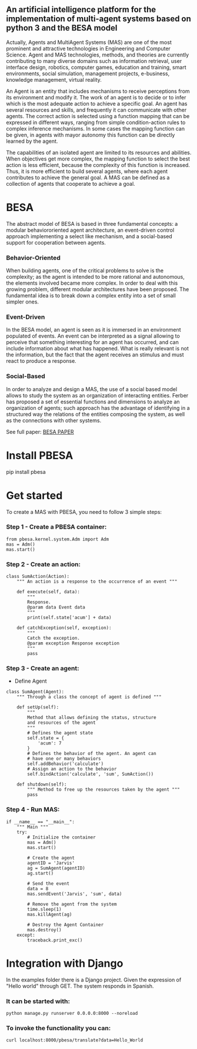 ## An artificial intelligence platform for the implementation of multi-agent systems based on python 3 and the BESA model
Actually, Agents and MultiAgent Systems (MAS) are one of the most prominent and attractive technologies in Engineering and
Computer Science. Agent and MAS technologies, methods, and theories are currently contributing to many diverse domains
such as information retrieval, user interface design, robotics, computer games, education and training, smart environments, social simulation, management projects, e-business, knowledge management, virtual reality.

An Agent is an entity that includes mechanisms to receive perceptions from its environment and modify it. The work of an agent is to decide or to infer which is the most adequate action to achieve a specific goal. An agent has several resources and skills, and frequently it can communicate with other agents. The correct action is selected using a function mapping that can be expressed in different ways, ranging from simple condition-action rules to complex
inference mechanisms. In some cases the mapping function can be given, in agents with mayor autonomy this function can be directly learned by the agent.

The capabilities of an isolated agent are limited to its resources and abilities. When objectives get more complex, the mapping function to select the best action is less efficient, because the complexity of this function is increased. Thus, it is more efficient to build several agents, where each agent contributes to achieve the general goal. A MAS can be defined as a collection of agents that cooperate to achieve a goal.

# BESA
The abstract model of BESA is based in three fundamental concepts: a modular behaviororiented agent architecture, an event-driven control approach implementing a select like mechanism, and a social-based support for cooperation between agents.

### Behavior-Oriented
When building agents, one of the critical problems to solve is the complexity; as the agent is intended to be more rational and autonomous, the elements involved became more complex. In order to deal with this growing problem,
different modular architectures have been proposed. The fundamental idea is to break down a complex entity into a set of small simpler ones.

### Event-Driven
In the BESA model, an agent is seen as it is immersed in an environment populated of events. An event can be interpreted as a signal allowing to perceive that something interesting for an agent has occurred, and can include
information about what has happened. What is really relevant is not the information, but the fact that the agent receives an stimulus and must react to produce a response.

### Social-Based
In order to analyze and design a MAS, the use of a social based model allows to study the system
as an organization of interacting entities. Ferber has proposed a set of essential functions and dimensions to analyze an organization of agents; such approach has the advantage of identifying in a structured way the relations of the entities
composing the system, as well as the connections with other systems.

See full paper: [BESA PAPER](https://pdfs.semanticscholar.org/5836/027c6c07b124ac86d3343aa56b43b52779e6.pdf)

# Install PBESA
pip install pbesa

# Get started
To create a MAS with PBESA, you need to follow 3 simple steps:

### Step 1 - Create a PBESA container:
```
from pbesa.kernel.system.Adm import Adm
mas = Adm()
mas.start()
```
### Step 2 - Create an action:
```
class SumAction(Action):
    """ An action is a response to the occurrence of an event """

    def execute(self, data):
        """ 
        Response.
        @param data Event data 
        """
        print(self.state['acum'] + data)

    def catchException(self, exception):
        """
        Catch the exception.
        @param exception Response exception
        """
        pass
```
### Step 3 - Create an agent:
- Define Agent
```
class SumAgent(Agent):
    """ Through a class the concept of agent is defined """
    
    def setUp(self):
        """
        Method that allows defining the status, structure 
        and resources of the agent
        """
        # Defines the agent state
        self.state = {
            'acum': 7
        }
        # Defines the behavior of the agent. An agent can 
        # have one or many behaviors
        self.addBehavior('calculate')
        # Assign an action to the behavior
        self.bindAction('calculate', 'sum', SumAction())

    def shutdown(self):
        """ Method to free up the resources taken by the agent """
        pass
```
### Step 4 - Run MAS:
```
if __name__ == "__main__":
    """ Main """
    try:
        # Initialize the container
        mas = Adm()
        mas.start()

        # Create the agent
        agentID = 'Jarvis'
        ag = SumAgent(agentID)
        ag.start()

        # Send the event
        data = 8
        mas.sendEvent('Jarvis', 'sum', data)

        # Remove the agent from the system
        time.sleep(1)
        mas.killAgent(ag)

        # Destroy the Agent Container
        mas.destroy()
    except:
        traceback.print_exc()
```

# Integration with Django
In the examples folder there is a Django project. Given the expression of "Hello world" through GET. The system responds in Spanish.

### It can be started with:
```
python manage.py runserver 0.0.0.0:8000 --noreload
```

### To invoke the functionality you can:
```
curl localhost:8000/pbesa/translate?data=Hello_World
```
